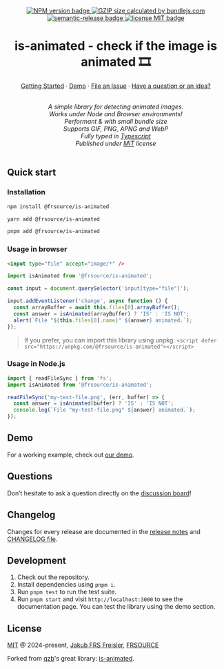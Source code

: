 <p align="center">
  <a href="https://www.npmjs.com/package/@frsource/is-animated">
    <img src="https://img.shields.io/npm/v/@frsource/is-animated" alt="NPM version badge">
  </a>
  <a href="https://bundlejs.com/?q=%40frsource%2Fis-animated">
    <img src="https://deno.bundlejs.com/badge?q=@frsource/is-animated" alt="GZIP size calculated by bundlejs.com">
  </a>
  <a href="https://github.com/semantic-release/semantic-release">
    <img src="https://img.shields.io/badge/%20%20%F0%9F%93%A6%F0%9F%9A%80-semantic--release-e10079.svg" alt="semantic-release badge">
  </a>
  <a href="https://github.com/FRSOURCE/is-animated/blob/main/LICENSE">
    <img src="https://img.shields.io/github/license/FRSOURCE/is-animated" alt="license MIT badge">
  </a>
</p>

<h1 align="center">is-animated - check if the image is animated 🎞</h1>

<p align="center">
  <a href="#quick-start">Getting Started</a>
  ·
  <a href="https://www.frsource.org/is-animated" target="_blank">Demo</a>
  ·
  <a href="https://github.com/FRSOURCE/is-animated/issues">File an Issue</a>
  ·
  <a href="#questions">Have a question or an idea?</a>
  <br>
</p>

<p align="center">
  <br>
  <i>A simple library for detecting animated images.
    <br>Works under Node and Browser environments!
    <br>Performant & with small bundle size
    <br>Supports GIF, PNG, APNG and WebP
    <br>Fully typed in <a href="https://www.typescriptlang.org">Typescript</a>
    <br>Published under <a href="https://opensource.org/licenses/MIT" target="_blank">MIT</a> license</i>
  <br>
  <br>
</p>

## Quick start

### Installation

```bash
npm install @frsource/is-animated

yarn add @frsource/is-animated

pnpm add @frsource/is-animated
```

### Usage in browser

```html
<input type="file" accept="image/*" />
```

```ts
import isAnimated from '@frsource/is-animated';

const input = document.querySelector('input[type="file"]');

input.addEventListener('change', async function () {
  const arrayBuffer = await this.files[0].arrayBuffer();
  const answer = isAnimated(arrayBuffer) ? 'IS' : 'IS NOT';
  alert(`File "${this.files[0].name}" ${answer} animated.`);
});
```

>If you prefer, you can import this library using unpkg:
>`<script defer src="https://unpkg.com/@frsource/is-animated"></script>`

### Usage in Node.js

```ts
import { readFileSync } from 'fs';
import isAnimated from '@frsource/is-animated';

readFileSync('my-test-file.png', (err, buffer) => {
  const answer = isAnimated(buffer) ? 'IS' : 'IS NOT';
  console.log(`File "my-test-file.png" ${answer} animated.`);
});
```

## Demo

For a working example, check out [our demo](https://www.frsource.org/is-animated#demo).

## Questions

Don’t hesitate to ask a question directly on the [discussion board](https://github.com/FRSOURCE/is-animated/discussions)!

## Changelog

Changes for every release are documented in the [release notes](https://github.com/FRSOURCE/is-animated/releases) and [CHANGELOG file](https://github.com/FRSOURCE/is-animated/tree/main/CHANGELOG.md).

## Development

1. Check out the repository.
2. Install dependencies using `pnpm i`.
3. Run `pnpm test` to run the test suite.
4. Run `pnpm start` and visit `http://localhost:3000` to see the documentation page. You can test the library using the demo section.

## License

[MIT](https://opensource.org/licenses/MIT) @ 2024-present, [Jakub FRS Freisler](https://www.linkedin.com/in/jakub-freisler-03a32138/), [FRSOURCE](https://www.frsource.org/)

Forked from [qzb](https://github.com/qzb)'s great library: [is-animated](https://github.com/qzb/is-animated).

